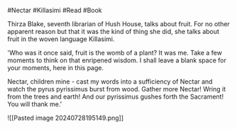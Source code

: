 #Nectar #Killasimi #Read #Book 

Thirza Blake, seventh librarian of Hush House, talks about fruit. For no other apparent reason but that it was the kind of thing she did, she talks about fruit in the woven language Killasimi.

'Who was it once said, fruit is the womb of a plant? It was me. Take a few moments to think on that enripened wisdom. I shall leave a blank space for your moments, here in this page.

Nectar, children mine - cast my words into a sufficiency of Nectar and watch the pyrus pyrissimus burst from wood. Gather more Nectar! Wring it from the trees and earth! And our pyrissimus gushes forth the Sacrament! You will thank me.'

![[Pasted image 20240728195149.png]]